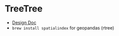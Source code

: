 # TreeTree

- [Design Doc](https://docs.google.com/document/d/1-TjiDl_12qyg8KQh5ASZXQa2v41R56KPT0wI6EjJy1w/edit#heading=h.83htdkgnpm7g)
- `brew install spatialindex` for geopandas (rtree)